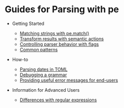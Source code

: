 
# Guides for Parsing with pe

* Getting Started

  - [Matching strings with pe.match()](basic-matching.md)
  - [Transform results with semantic actions](using-actions.md)
  - [Controlling parser behavior with flags](using-flags.md)
  - [Common patterns](common-patterns.md)

* How-to

  - [Parsing dates in TOML](toml-dates.md)
  - [Debugging a grammar](debugging.md)
  - [Providing useful error messages for end-users](error-messages.md)

* Information for Advanced Users

  - [Differences with regular expressions](regex-diffs.md)
